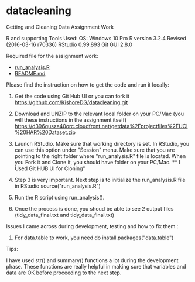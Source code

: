 # datacleaning

Getting and Cleaning Data Assignment Work

R and supporting Tools Used:
OS: Windows 10 Pro 
R version 3.2.4 Revised (2016-03-16 r70336)
RStudio 0.99.893
Git GUI 2.8.0


Required file for the assignment work:

- [run_analysis.R](https://github.com/KishoreDG/datacleaning/blob/master/run_analysis.R)
- [README.md](https://github.com/KishoreDG/datacleaning/blob/master/README.md)


Please find the instruction on how to get the code and run it locally:

1. Get the code using Git Hub UI or you can fork it
   https://github.com/KishoreDG/datacleaning.git

2. Download and UNZIP to the relevant local folder on your PC/Mac (you will these instructions in the assignment itself)
   https://d396qusza40orc.cloudfront.net/getdata%2Fprojectfiles%2FUCI%20HAR%20Dataset.zip

3. Launch RStudio. Make sure that working directory is set. In RStudio, you can use this option under "Session" menu.
   Make sure that you are pointing to the right folder where "run_analysis.R" file is located. When you Fork it and
   Clone it, you should have folder on your PC/Mac. ** I Used Git HUB UI for Cloning"

4. Step 3 is very important. Next step is to initialize the run_analysis.R file in RStudio
   source("run_analysis.R")
   
5. Run the R script using run_analysis(). 

6. Once the process is done, you shoud be able to see 2 output files (tidy_data_final.txt and tidy_data_final.txt)


Issues I came across during development, testing and how to fix them : 

1. For data.table to work, you need do install.packages("data.table")

Tips:

I have used str() and summary() functions a lot during the development phase. These functions are really
helpful in making sure that variables and data are OK before proceeding to the next step.